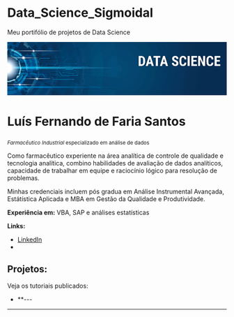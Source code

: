 # Data_Science_Sigmoidal
Meu portifólio de projetos de Data Science

<p align="center">
  <img src="banner.png" >
</p>

# Luís Fernando de Faria Santos
<sub>*Farmacêutico Industrial* especializado em análise de dados </sub>

Como farmacêutico experiente na área analítica  de controle de qualidade e tecnologia analítica, combino habilidades de avaliação de dados analíticos, capacidade de trabalhar em equipe e raciocínio lógico para resolução de problemas.

Minhas credenciais incluem pós gradua em Análise Instrumental Avançada, Estátística Aplicada e MBA em Gestão da Qualidade e Produtividade.

**Experiência em:** VBA, SAP e análises estatísticas

**Links:**
* [LinkedIn](https:www.linkedin.com/in/luis-fernando-fsantos)
*

## Projetos:
Veja os tutoriais publicados:

* **---

---

